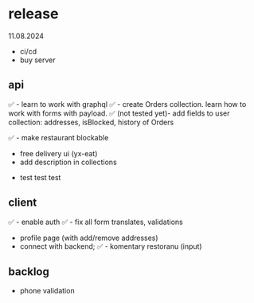 # release

11.08.2024

- ci/cd
- buy server

## api

✅ - learn to work with graphql
✅ - create Orders collection. learn how to work with forms with payload.
✅ (not tested yet)- add fields to user collection: addresses, isBlocked, history of Orders

✅ - make restaurant blockable

- free delivery ui (yx-eat)
- add description in collections
<!-- ex: https://github.com/payloadcms/public-demo/blob/master/src/payload/collections/Media.ts -->
- test test test

## client

✅ - enable auth
✅ - fix all form translates, validations

- profile page (with add/remove addresses)
- connect with backend;
  ✅ - komentary restoranu (input)

## backlog

- phone validation
